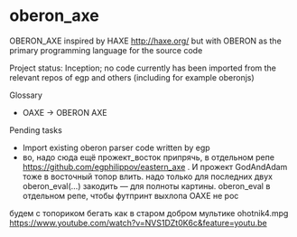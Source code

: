 # oberon_axe
OBERON_AXE inspired by HAXE http://haxe.org/ but with OBERON as the primary programming language for the source code

Project status: Inception; no code currently has been imported from the relevant repos of egp and others (including for example oberonjs)

Glossary
 * OAXE → OBERON AXE

Pending tasks
 * Import existing oberon parser code written by egp
 * во, надо сюда ещё прожект_восток припрячь, в отдельном репе https://github.com/egphilippov/eastern_axe . И прожект GodAndAdam тоже в восточный топор влить. надо только для последних двух oberon_eval(…) закодить — для полноты картины. oberon_eval в отдельном репе, чтобы футпринт выхлопа OAXE не рос
 
будем с топориком бегать как в старом добром мультике ohotnik4.mpg https://www.youtube.com/watch?v=NVS1DZt0K6c&feature=youtu.be
